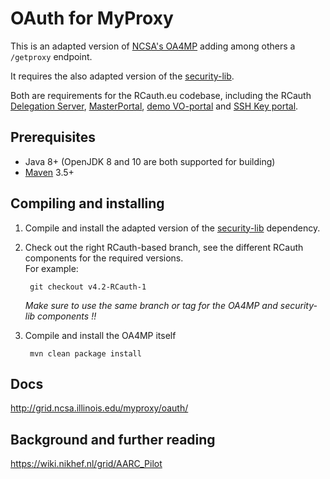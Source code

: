 # OAuth for MyProxy

This is an adapted version of [NCSA's OA4MP](https://github.com/ncsa/OA4MP)
adding among others a `/getproxy` endpoint.

It requires the also adapted version of the [security-lib](https://github.com/rcauth-eu/security-lib).

Both are requirements for the RCauth.eu codebase, including the RCauth
[Delegation Server](https://github.com/rcauth-eu/aarc-delegation-server),
[MasterPortal](https://github.com/rcauth-eu/aarc-master-portal),
[demo VO-portal](https://github.com/rcauth-eu/aarc-vo-portal) and
[SSH Key portal](https://github.com/rcauth-eu/aarc-ssh-portal).

## Prerequisites

* Java 8+ (OpenJDK 8 and 10 are both supported for building)
* [Maven](https://maven.apache.org/) 3.5+

## Compiling and installing

1. Compile and install the adapted version of the [security-lib](https://github.com/rcauth-eu/security-lib) dependency.

2. Check out the right RCauth-based branch, see the different RCauth components for the required versions.  
   For example:

        git checkout v4.2-RCauth-1

   *Make sure to use the same branch or tag for the OA4MP and security-lib components !!*

3. Compile and install the OA4MP itself

        mvn clean package install

## Docs

http://grid.ncsa.illinois.edu/myproxy/oauth/

## Background and further reading

https://wiki.nikhef.nl/grid/AARC_Pilot
